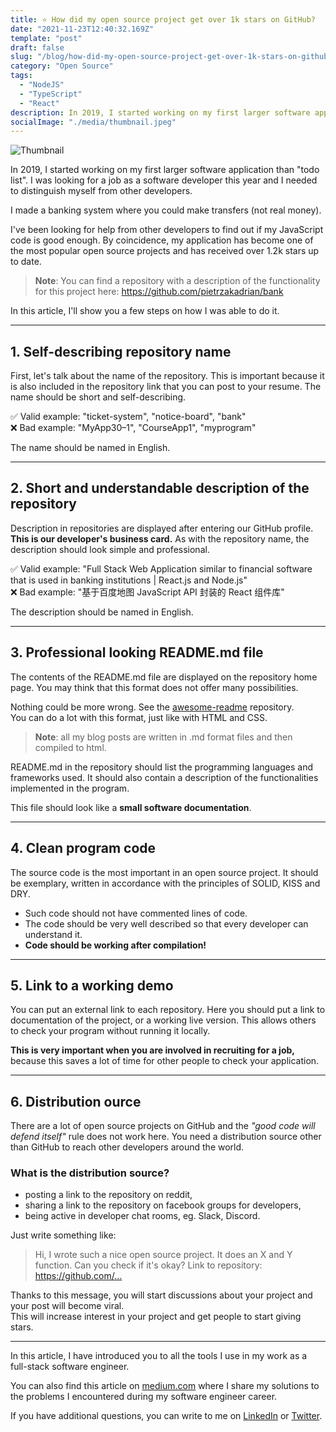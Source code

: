 ```yaml
---
title: ⭐️ How did my open source project get over 1k stars on GitHub?
date: "2021-11-23T12:40:32.169Z"
template: "post"
draft: false
slug: "/blog/how-did-my-open-source-project-get-over-1k-stars-on-github"
category: "Open Source"
tags:
  - "NodeJS"
  - "TypeScript"
  - "React"
description: In 2019, I started working on my first larger software application than "todo list". I was looking for a job as a software developer this year and I needed to distinguish myself from other developers. I made a banking system where you could make transfers (not real money). I've been looking for help from other developers to find out if my JavaScript code is good enough. By coincidence, my application has become one of the most popular open source projects and has received over 1.2k stars up to date.
socialImage: "./media/thumbnail.jpeg"
---
```


![Thumbnail](/media/thumbnail.jpeg)

In 2019, I started working on my first larger software application than "todo list". I was looking for a job as a software developer this year and I needed to distinguish myself from other developers.

I made a banking system where you could make transfers (not real money).

I've been looking for help from other developers to find out if my JavaScript code is good enough. By coincidence, my application has become one of the most popular open source projects and has received over 1.2k stars up to date.

> **Note**: You can find a repository with a description of the functionality for this project here: https://github.com/pietrzakadrian/bank

In this article, I'll show you a few steps on how I was able to do it.

---

## 1. Self-describing repository name

First, let's talk about the name of the repository. This is important because it is also included in the repository link that you can post to your resume. The name should be short and self-describing.

✅ Valid example: "ticket-system", "notice-board", "bank"\
❌ Bad example: "MyApp30–1", "CourseApp1", "myprogram"

The name should be named in English.

---

## 2. Short and understandable description of the repository

Description in repositories are displayed after entering our GitHub profile. **This is our developer's business card.** As with the repository name, the description should look simple and professional.

✅ Valid example: "Full Stack Web Application similar to financial software that is used in banking institutions | React.js and Node.js"\
❌ Bad example: "基于百度地图 JavaScript API 封装的 React 组件库"

The description should be named in English.

---

## 3. Professional looking README.md file

The contents of the README.md file are displayed on the repository home page. You may think that this format does not offer many possibilities.

Nothing could be more wrong. See the [awesome-readme](https://github.com/matiassingers/awesome-readme) repository.\
You can do a lot with this format, just like with HTML and CSS.

> **Note**: all my blog posts are written in .md format files and then compiled to html.

README.md in the repository should list the programming languages and frameworks used. It should also contain a description of the functionalities implemented in the program.

This file should look like a **small software documentation**.

---

## 4. Clean program code

The source code is the most important in an open source project. It should be exemplary, written in accordance with the principles of SOLID, KISS and DRY.

- Such code should not have commented lines of code.
- The code should be very well described so that every developer can understand it.
- **Code should be working after compilation!**

---

## 5. Link to a working demo

You can put an external link to each repository. Here you should put a link to documentation of the project, or a working live version. This allows others to check your program without running it locally.

**This is very important when you are involved in recruiting for a job,**\
because this saves a lot of time for other people to check your application.

---

## 6. Distribution ource

There are a lot of open source projects on GitHub and the _"good code will defend itself"_ rule does not work here. You need a distribution source other than GitHub to reach other developers around the world.

### What is the distribution source?

- posting a link to the repository on reddit,
- sharing a link to the repository on facebook groups for developers,
- being active in developer chat rooms, eg. Slack, Discord.

Just write something like:

> Hi, I wrote such a nice open source project. It does an X and Y function.
> Can you check if it's okay? Link to repository: https://github.com/…

Thanks to this message, you will start discussions about your project and your post will become viral.\
This will increase interest in your project and get people to start giving stars.

---

In this article, I have introduced you to all the tools I use in my work as a full-stack software engineer.

You can also find this article on [medium.com](https://medium.com/@pietrzakadrian) where I share my solutions to the problems I encountered during my software engineer career.

If you have additional questions, you can write to me on [LinkedIn](https://www.linkedin.com/in/pietrzakadrian/) or [Twitter](https://twitter.com/pietrzakadrian/).
